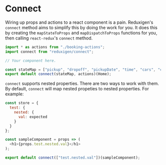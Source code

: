 # Connect

Wiring up props and actions to a react component is a pain. Reduxigen's `connect` method aims to simplify this by doing the work for you. It does this by creating the `mapStateToProps` and `mapDispatchToProps` functions for you, then calling `react-redux`'s `connect` method.

```js
import * as actions from "./booking-actions";
import connect from "reduxigen/connect";

// Your component here.

const stateMap = ["pickup", "dropoff", "pickupDate", "time", "cars", "cars_loading"];
export default connect(stateMap, actions)(Home);
```

`connect` supports nested properties. There are two ways to work with them. By default, `connect` will map nested propeties to nested properties. For example:

```js
const store = {
  test: {
    nested: {
      val: expected
    }
  }
};

const sampleComponent = props => (
  <h1>{props.test.nested.val}</h1>
);

export default connect(["test.nested.val"])(sampleComponent);
```



